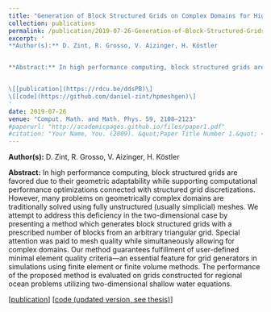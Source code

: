 ```yaml
---
title: "Generation of Block Structured Grids on Complex Domains for High Performance Simulation"
collection: publications
permalink: /publication/2019-07-26-Generation-of-Block-Structured-Grids-on-Complex-Domains-for-High-Performance-Simulation
excerpt: '
**Author(s):** D. Zint, R. Grosso, V. Aizinger, H. Köstler


**Abstract:** In high performance computing, block structured grids are favored due to their geometric adaptability while supporting computational performance optimizations connected with structured grid discretizations. However, many problems on geometrically complex domains are traditionally solved using fully unstructured (usually simplicial) meshes. We attempt to address this deficiency in the two-dimensional case by presenting a method which generates block structured grids with a prescribed number of blocks from an arbitrary triangular grid. Special attention was paid to mesh quality while simultaneously allowing for complex domains. Our method guarantees fulfillment of user-defined minimal element quality criteria—an essential feature for grid generators in simulations using finite element or finite volume methods. The performance of the proposed method is evaluated on grids constructed for regional ocean problems utilizing two-dimensional shallow water equations.


\[[publication](https://rdcu.be/ddsPB)\]
\[[code](https://github.com/daniel-zint/hpmeshgen)\]
'
date: 2019-07-26
venue: "Comput. Math. and Math. Phys. 59, 2108–2123"
#paperurl: "http://academicpages.github.io/files/paper1.pdf"
#citation: "Your Name, You. (2009). &quot;Paper Title Number 1.&quot; <i>Journal 1</i>. 1(1)."
---
```


**Author(s):** D. Zint, R. Grosso, V. Aizinger, H. Köstler

**Abstract:** In high performance computing, block structured grids are favored due to their geometric adaptability while supporting computational performance optimizations connected with structured grid discretizations. However, many problems on geometrically complex domains are traditionally solved using fully unstructured (usually simplicial) meshes. We attempt to address this deficiency in the two-dimensional case by presenting a method which generates block structured grids with a prescribed number of blocks from an arbitrary triangular grid. Special attention was paid to mesh quality while simultaneously allowing for complex domains. Our method guarantees fulfillment of user-defined minimal element quality criteria—an essential feature for grid generators in simulations using finite element or finite volume methods. The performance of the proposed method is evaluated on grids constructed for regional ocean problems utilizing two-dimensional shallow water equations.

\[[publication](https://rdcu.be/ddsPB)\]
\[[code (updated version, see thesis)](https://github.com/daniel-zint/hpmeshgen)\]
